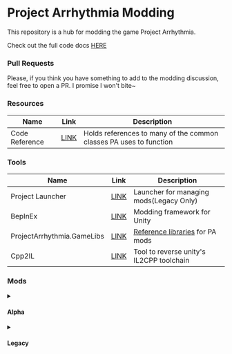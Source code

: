 # Project Arrhythmia Modding
This repository is a hub for modding the game Project Arrhythmia.

Check out the full code docs [HERE](https://lcraver.github.io/pa-modding/)

### Pull Requests
Please, if you think you have something to add to the modding discussion, feel free to open a PR. I promise I won't bite~

### Resources 
| Name | Link | Description |
| ---- | ---- | ----------- |
| Code Reference | [LINK](https://lcraver.github.io/pa-modding/) | Holds references to many of the common classes PA uses to function |

### Tools
| Name | Link | Description |
| ---- | ---- | ----------- |
| Project Launcher | [LINK](https://github.com/RTMecha/ProjectLauncher) | Launcher for managing mods(Legacy Only) |
| BepInEx | [LINK](https://github.com/BepInEx/BepInEx) | Modding framework for Unity |
| ProjectArrhythmia.GameLibs | [LINK](https://www.nuget.org/packages/ProjectArrhythmia.GameLibs) | [Reference libraries](https://docs.bepinex.dev/master/articles/dev_guide/plugin_tutorial/2_plugin_start.html#referencing-game-libraries) for PA mods |
| Cpp2IL | [LINK](https://github.com/SamboyCoding/Cpp2IL) | Tool to reverse unity's IL2CPP toolchain |


### Mods
<details>
	<summary><h4>Alpha</h4></summary>

Mods made for the Alpha branch of the game. Guide for changing branches [here](https://steamcommunity.com/sharedfiles/filedetails/?id=2278623545)

| Name | Link | Description |
| ---- | ---- | ----------- |
| Multiplayer | [LINK](https://github.com/Aiden-ytarame/PAMultiplayer) | Multiplayer implemented with steam! |
| Replace Prefabs | [LINK](https://github.com/Aiden-ytarame/ReplacePrefab) | Replace a prefab and all its instances with a new one |
| Prefab On Object | [LINK](https://github.com/Aiden-ytarame/PrefabOnObject) | Spawn prefabs in the position (or rotation) of another object |

</details>

<details>
	<summary><h4>Legacy</h4></summary>

Mods in this section were made for a legacy version of the game. It is still accessible via ["legacy" beta](https://steamcommunity.com/sharedfiles/filedetails/?id=2278623545).

| Name | Link | Description |
| ---- | ---- | ----------- |
| BetterLegacy | [LINK](https://github.com/RTMecha/BetterLegacy) | Make Project Arrhythmia (Legacy branch) better with this all encompassing mod!  |
</details>




